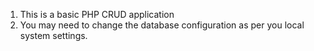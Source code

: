 1. This is a basic PHP CRUD application
2. You may need to change the database configuration as per you local system settings.
